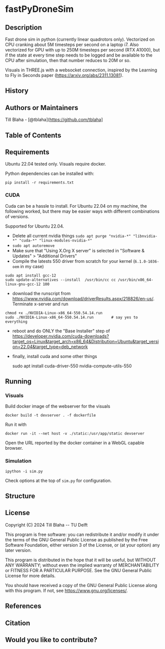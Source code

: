 <!--- 
    This is a README.md template for releasing a code project in a GitHub/Gitlab repository.    
    Under each section you can find commented text with explanation on what to add in each section.  
    Please modify the sections depending on needs, and delete all commented text once the README is done.   
    https://github.com/HeatherAn/recommended-coding-practices/blob/main/templates/README_code.md
-->

# fastPyDroneSim

## Description

<!--- Provide description of the contents of the code repository   
    * Provide information about what the code does  
    * Provide links for demos, blog posts, etc. (if applicable)  
    * Mention any caveats and assumptions that were considered  
-->  

Fast drone sim in python (currently linear quadrotors only). Vectorized on CPU
cranking about 5M timesteps per second on a laptop i7. 
Also vectorized for GPU with up to 250M timesteps per second (RTX A1000), but if
the state at every time step needs to be logged and be available to the CPU after simulation, then
that number reduces to 20M or so.

Visuals in THREE.js with a websocket connection, inspired by the Learning to Fly in Seconds paper (https://arxiv.org/abs/2311.13081).

## History

<!--- Provide a changelog (if applicable)  
-->



## Authors or Maintainers

<!--- Provide information about authors, maintainers and collaborators specifying contact details and role within the project, e.g.:   
    * Full name ([@GitHub username](https://github.com/username), [ORCID](https://doi.org/...), email address, institution/employer (role)  
-->

Till Blaha - [@tblaha](https://github.com/tblaha]



## Table of Contents

<!--- Provide a table of contents to help readers navigate the README  
-->



## Requirements  

Ubuntu 22.04 tested only. Visuals require docker.

Python dependencies can be installed with:

    pip install -r requirements.txt


### CUDA

Cuda can be a hassle to install. For Ubuntu 22.04 on my machine, the following
worked, but there may be easier ways with different combinations of versions.

Supported for Ubuntu 22.04.

- Delete all current nvidia things `sudo apt purge "nvidia-*" "libnvidia-*" "cuda-*" "linux-modules-nvidia-*"`
- `sudo apt autoremove`
- Make sure that "Using X.Org X server" is selected in "Software & Updates" > "Additional Drivers"
- Compile the latests 550 driver from scratch for your kernel (`6.1.0-1036-oem` in my case)
```
sudo apt install gcc-12
sudo update-alternatives --install  /usr/bin/cc cc /usr/bin/x86_64-linux-gnu-gcc-12 100
```
- download the runscript from https://www.nvidia.com/download/driverResults.aspx/218826/en-us/. Terminate x-server and run
```
chmod +x ./NVIDIA-Linux-x86_64-550.54.14.run
sudo ./NVIDIA-Linux-x86_64-550.54.14.run        # say yes to everything
```

- reboot and do ONLY the "Base Installer" step of https://developer.nvidia.com/cuda-downloads?target_os=Linux&target_arch=x86_64&Distribution=Ubuntu&target_version=22.04&target_type=deb_network
- finally, install cuda and some other things

    sudo apt install cuda-driver-550 nvidia-compute-utils-550




<!--- Add badges of requirements e.g.:  
    [![Python 3.6](https://img.shields.io/badge/Python-3.6-3776AB)](https://www.python.org/downloads/release/python-360/)  
-->  

<!--- Provide details of the software required   
    * Add a `requirements.txt` file to the root directory for installing the necessary dependencies.   
    * Describe how to install requirements e.g. when using pip:  

        To install requirements:

        ```
            setup
            pip install -r requirements.txt
        ```

    * Alternatively, create an INSTALL.md. 
    * Provide any further instructions on how others can make sure the scripts are running for benchmarking examples (e.g. by using computational notebooks such as Jupyter notebooks) 
-->


## Running


### Visuals

Build docker image of the webserver for the visuals

    docker build -t devserver . -f dockerfile

Run it with

    docker run -it --net host -v ./static:/usr/app/static devserver

Open the URL reported by the docker container in a WebGL capable browser.


### Simulation

    ipython -i sim.py

Check options at the top of `sim.py` for configuration.



## Structure

<!--- Add here the directory structure of the repo, including file/directory naming conventions  
-->



## License

Copyright (C) 2024 Till Blaha -- TU Delft

This program is free software: you can redistribute it and/or modify
it under the terms of the GNU General Public License as published by
the Free Software Foundation, either version 3 of the License, or
(at your option) any later version.

This program is distributed in the hope that it will be useful,
but WITHOUT ANY WARRANTY; without even the implied warranty of
MERCHANTABILITY or FITNESS FOR A PARTICULAR PURPOSE.  See the
GNU General Public License for more details.

You should have received a copy of the GNU General Public License
along with this program.  If not, see <https://www.gnu.org/licenses/>.


<!--- Add badge for the license under which the code will be released, e.g.:
    [![License](https://img.shields.io/badge/License-Apache%202.0-blue.svg)](https://opensource.org/licenses/Apache-2.0)  
-->

<!--- Place your license text in a file named LICENSE in the root of the repository.  
    * Include information about the license under which the contents of the repository are released publicly. If different licenses apply to different files, explain here which license applies to which file(s), create a LICENSE directory, and add there the licenses (legal text as .md or .txt) for the different files.
    * (If the employer waives its copyright to its employees when the code is released as open-source) Add the copyright statement from the employer of the authors and maintainers (one copyright statement per employer) e.g.: 

    The contents of this repository are licensed under a **Apache License 2.0** license (see LICENSE file).

    Copyright notice:  

    <employer> hereby disclaims all copyright interest in the program “[name_program]” (provide one line description of the content or function) written by the Author(s).  
    <employer representative>, <employer>.  

    © [year_of_release], [name_authors], [reference project, grant or study if desired]  
-->



## References

<!--- Provide links to applicable references    
--> 



## Citation

<!--- Make the repository citable 
    * If you will be using the Zenodo-Github integration, add the following reference and the DOI of the Zenodo repository:

        If you want to cite this repository in your research paper, please use the following information:
        Reference: [Making Your Code Citable](https://guides.github.com/activities/citable-code/)  

    * If you will be using the 4TU.ResearchData-Github integration, add the following reference and the DOI of the 4TU.ResearchData repository:

        If you want to cite this repository in your research paper, please use the following information:   
        Reference: [Connecting 4TU.ResearchData with Git](https://data.4tu.nl/info/about-your-data/getting-started)   
-->



## Would you like to contribute?

<!--- Add here how you would like others to contribute to this project (e.g. forking, opening issues only, etc.)

    * Do not forget to mention how others can specify how they contributed to the project (e.g., add their names in a separate list of Contributors in the README; add their contributions in separate files specifying their copyright attribution at the top of the source files as commented text; etc.)  
-->
